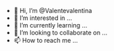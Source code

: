 - 👋 Hi, I’m @Valentevalentina
- 👀 I’m interested in ...
- 🌱 I’m currently learning ...
- 💞️ I’m looking to collaborate on ...
- 📫 How to reach me ...

<!---
Valentevalentina/Valentevalentina is a ✨ special ✨ repository because its `README.md` (this file) appears on your GitHub profile.
You can click the Preview link to take a look at your changes.
--->
